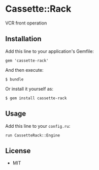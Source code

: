 # Cassette::Rack

VCR front operation

## Installation

Add this line to your application's Gemfile:

```
gem 'cassette-rack'
```

And then execute:

```
$ bundle
```

Or install it yourself as:

```
$ gem install cassette-rack
```

## Usage

Add this line to your `config.ru`:

```
run CassetteRack::Engine
```

## License

* MIT
